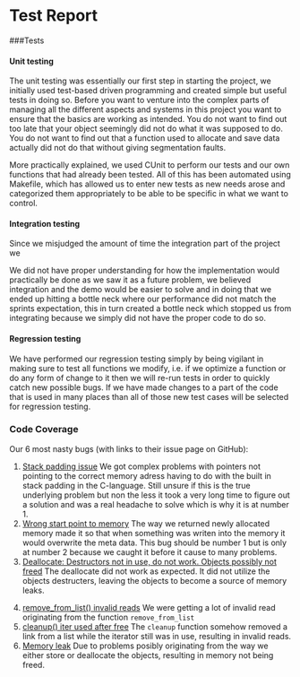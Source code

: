 # Test Report 

<!-- In the file proj/test_report.md, explain how you are testing your project on three levels: -->
###Tests

#### Unit testing
The unit testing was essentially our first step in starting the project, we initially used test-based driven programming and created simple but useful tests in doing so. Before you want to venture into the complex parts of managing all the different aspects and systems in this project you want to ensure that the basics are working as intended. You do not want to find out too late that your object seemingly did not do what it was supposed to do. You do not want to find out that a function used to allocate and save data actually did not do that without giving segmentation faults. 

More practically explained, we used CUnit to perform our tests and our own functions that had already been tested. All of this has been automated using Makefile, which has allowed us to enter new tests as new needs arose and categorized them appropriately to be able to be specific in what we want to control. 

#### Integration testing
<!-- TODO: -->
Since we misjudged the amount of time the integration part of the project we 

We did not have proper understanding for how the implementation would practically be done as we saw it as a future problem, we believed integration and the demo would be easier to solve and in doing that we ended up hitting a bottle neck where our performance did not match the sprints expectation, this in turn created a bottle neck which stopped us from integrating because we simply did not have the proper code to do so. 


#### Regression testing
We have performed our regression testing simply by being vigilant in making sure to test all functions we modify, i.e. if we optimize a function or do any form of change to it then we will re-run tests in order to quickly catch new possible bugs. If we have made changes to a part of the code that is used in many places than all of those new test cases will be selected for regression testing. 

### Code Coverage
<!-- TODO: -->

<!-- number of line and % -->

<!-- Include a graphical overview of the code coverage. You should make every effort to get 100% code and branch coverage. For every statement or branch that you have not tested, you must include a motivation for why that is and an argument for why the untested code/branch is correct. -->

<!-- List your 6 most nasty bugs by linking to their issue pages on GitHub. -->
Our 6 most nasty bugs (with links to their issue page on GitHub):
1. [Stack padding issue](https://github.com/IOOPM-UU/Qoders/issues/13)
We got complex problems with pointers not pointing to the correct memory adress having to do with the built in stack padding in the C-language. Still unsure if this is the true underlying problem but non the less it took a very long time to figure out a solution and was a real headache to solve which is why it is at number 1.
2. [Wrong start point to memory](https://github.com/IOOPM-UU/Qoders/issues/12)
The way we returned newly allocated memory made it so that when something was writen into the memory it would overwrite the meta data. This bug should be number 1 but is only at number 2 because we caught it before it cause to many problems.
3. [Deallocate: Destructors not in use, do not work. Objects possibly not freed](https://github.com/IOOPM-UU/Qoders/issues/7)
The deallocate did not work as expected. It did not utilize the objects destructers, leaving the objects to become a source of memory leaks. 
<!-- FIXME: -->
4. [remove_from_list() invalid reads](https://github.com/IOOPM-UU/Qoders/issues/16)
We were getting a lot of invalid read originating from the function `remove_from_list` 
5. [cleanup() iter used after free](https://github.com/IOOPM-UU/Qoders/issues/15)
The `cleanup` function somehow removed a link from a list while the iterator still was in use, resulting in invalid reads.
6. [Memory leak](https://github.com/IOOPM-UU/Qoders/issues/9)
Due to problems posibly originating from the way we either store or deallocate the objects, resulting in memory not being freed.

<!-- Viktiga saker:
    gcov
        "You should make every effort to get 100% code and branch coverage. For every statement or branch that you have not tested, you must include a motivation for why that is and an argument for why the untested code/branch is correct." -->